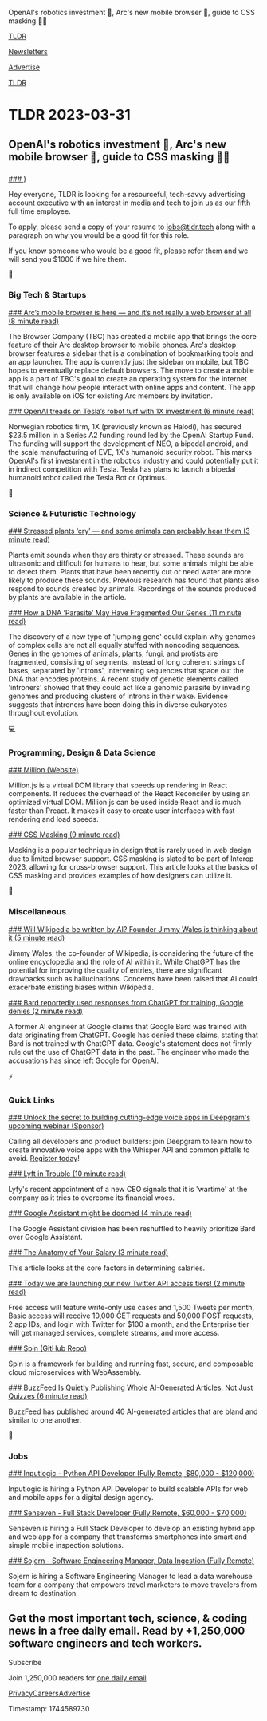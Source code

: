OpenAI's robotics investment 🤖, Arc's new mobile browser 📱, guide to CSS masking 👨‍💻

[TLDR](/)

[Newsletters](/newsletters)

[Advertise](https://advertise.tldr.tech/)

[TLDR](/)

# TLDR 2023-03-31

## OpenAI's robotics investment 🤖, Arc's new mobile browser 📱, guide to CSS masking 👨‍💻

### 

[### )](https://tldr.tech/jobs/tldr-advertising-account-executive/439)

Hey everyone, TLDR is looking for a resourceful, tech-savvy advertising account executive with an interest in media and tech to join us as our fifth full time employee.

To apply, please send a copy of your resume to jobs@tldr.tech along with a paragraph on why you would be a good fit for this role.

If you know someone who would be a good fit, please refer them and we will send you $1000 if we hire them.

📱

### Big Tech & Startups

[### Arc’s mobile browser is here — and it’s not really a web browser at all (8 minute read)](https://www.theverge.com/2023/3/30/23662130/arc-mobile-browser-hands-on-ios?utm_source=tldrnewsletter)

The Browser Company (TBC) has created a mobile app that brings the core feature of their Arc desktop browser to mobile phones. Arc's desktop browser features a sidebar that is a combination of bookmarking tools and an app launcher. The app is currently just the sidebar on mobile, but TBC hopes to eventually replace default browsers. The move to create a mobile app is a part of TBC's goal to create an operating system for the internet that will change how people interact with online apps and content. The app is only available on iOS for existing Arc members by invitation.

[### OpenAI treads on Tesla’s robot turf with 1X investment (6 minute read)](https://archive.is/Oqoja?utm_source=tldrnewsletter)

Norwegian robotics firm, 1X (previously known as Halodi), has secured $23.5 million in a Series A2 funding round led by the OpenAI Startup Fund. The funding will support the development of NEO, a bipedal android, and the scale manufacturing of EVE, 1X's humanoid security robot. This marks OpenAI's first investment in the robotics industry and could potentially put it in indirect competition with Tesla. Tesla has plans to launch a bipedal humanoid robot called the Tesla Bot or Optimus.

🚀

### Science & Futuristic Technology

[### Stressed plants ‘cry’ — and some animals can probably hear them (3 minute read)](https://www.nature.com/articles/d41586-023-00890-9?utm_source=tldrnewsletter)

Plants emit sounds when they are thirsty or stressed. These sounds are ultrasonic and difficult for humans to hear, but some animals might be able to detect them. Plants that have been recently cut or need water are more likely to produce these sounds. Previous research has found that plants also respond to sounds created by animals. Recordings of the sounds produced by plants are available in the article.

[### How a DNA ‘Parasite’ May Have Fragmented Our Genes (11 minute read)](https://www.quantamagazine.org/how-a-dna-parasite-may-have-fragmented-our-genes-20230330/?utm_source=tldrnewsletter)

The discovery of a new type of 'jumping gene' could explain why genomes of complex cells are not all equally stuffed with noncoding sequences. Genes in the genomes of animals, plants, fungi, and protists are fragmented, consisting of segments, instead of long coherent strings of bases, separated by 'introns', intervening sequences that space out the DNA that encodes proteins. A recent study of genetic elements called 'introners' showed that they could act like a genomic parasite by invading genomes and producing clusters of introns in their wake. Evidence suggests that introners have been doing this in diverse eukaryotes throughout evolution.

💻

### Programming, Design & Data Science

[### Million (Website)](https://millionjs.org/?utm_source=tldrnewsletter)

Million.js is a virtual DOM library that speeds up rendering in React components. It reduces the overhead of the React Reconciler by using an optimized virtual DOM. Million.js can be used inside React and is much faster than Preact. It makes it easy to create user interfaces with fast rendering and load speeds.

[### CSS Masking (9 minute read)](https://ishadeed.com/article/css-masking/?utm_source=tldrnewsletter)

Masking is a popular technique in design that is rarely used in web design due to limited browser support. CSS masking is slated to be part of Interop 2023, allowing for cross-browser support. This article looks at the basics of CSS masking and provides examples of how designers can utilize it.

🎁

### Miscellaneous

[### Will Wikipedia be written by AI? Founder Jimmy Wales is thinking about it (5 minute read)](https://www.standard.co.uk/business/wikipedia-written-by-ai-chatbot-jimmy-wales-b1071107.html?utm_source=tldrnewsletter)

Jimmy Wales, the co-founder of Wikipedia, is considering the future of the online encyclopedia and the role of AI within it. While ChatGPT has the potential for improving the quality of entries, there are significant drawbacks such as hallucinations. Concerns have been raised that AI could exacerbate existing biases within Wikipedia.

[### Bard reportedly used responses from ChatGPT for training, Google denies (2 minute read)](https://9to5google.com/2023/03/30/google-bard-chatgpt-training-report/?utm_source=tldrnewsletter)

A former AI engineer at Google claims that Google Bard was trained with data originating from ChatGPT. Google has denied these claims, stating that Bard is not trained with ChatGPT data. Google's statement does not firmly rule out the use of ChatGPT data in the past. The engineer who made the accusations has since left Google for OpenAI.

⚡

### Quick Links

[### Unlock the secret to building cutting-edge voice apps in Deepgram's upcoming webinar (Sponsor)](https://offers.deepgram.com/building-voice-products-with-the-whisper-api-webinar?utm_campaign=0423%20Whisper%20Webinar&amp;utm_source=TLDR&amp;utm_medium=sponsored%20email%20newsletter&amp;utm_content=march%2031%20newsletter%20deepgram%20whisper%20api%20webinar)

Calling all developers and product builders: join Deepgram to learn how to create innovative voice apps with the Whisper API and common pitfalls to avoid. [Register today](https://offers.deepgram.com/building-voice-products-with-the-whisper-api-webinar?utm_campaign=0423%20Whisper%20Webinar&utm_source=TLDR&utm_medium=sponsored%20email%20newsletter&utm_content=march%2031%20newsletter%20deepgram%20whisper%20api%20webinar)!

[### Lyft in Trouble (10 minute read)](https://blog.pragmaticengineer.com/lyft-in-trouble/?utm_source=tldrnewsletter)

Lyfy's recent appointment of a new CEO signals that it is 'wartime' at the company as it tries to overcome its financial woes.

[### Google Assistant might be doomed (4 minute read)](https://arstechnica.com/gadgets/2023/03/google-assistant-might-be-doomed-division-reorganizes-to-focus-on-bard/?utm_source=tldrnewsletter)

The Google Assistant division has been reshuffled to heavily prioritize Bard over Google Assistant.

[### The Anatomy of Your Salary (3 minute read)](https://philipjoubert.com/why-are-you-paid/?utm_source=tldrnewsletter)

This article looks at the core factors in determining salaries.

[### Today we are launching our new Twitter API access tiers! (2 minute read)](https://twitter.com/TwitterDev/status/1641222782594990080?utm_source=tldrnewsletter)

Free access will feature write-only use cases and 1,500 Tweets per month, Basic access will receive 10,000 GET requests and 50,000 POST requests, 2 app IDs, and login with Twitter for $100 a month, and the Enterprise tier will get managed services, complete streams, and more access.

[### Spin (GitHub Repo)](https://github.com/fermyon/spin?utm_source=tldrnewsletter)

Spin is a framework for building and running fast, secure, and composable cloud microservices with WebAssembly.

[### BuzzFeed Is Quietly Publishing Whole AI-Generated Articles, Not Just Quizzes (6 minute read)](https://futurism.com/buzzfeed-publishing-articles-by-ai?utm_source=tldrnewsletter)

BuzzFeed has published around 40 AI-generated articles that are bland and similar to one another.

💼

### Jobs

[### Inputlogic - Python API Developer (Fully Remote, $80,000 - $120,000)](https://tldr.tech/jobs/python-api-developer/460)

Inputlogic is hiring a Python API Developer to build scalable APIs for web and mobile apps for a digital design agency.

[### Senseven - Full Stack Developer (Fully Remote, $60,000 - $70,000)](https://tldr.tech/jobs/full-stack-developer/462)

Senseven is hiring a Full Stack Developer to develop an existing hybrid app and web app for a company that transforms smartphones into smart and simple mobile inspection solutions.

[### Sojern - Software Engineering Manager, Data Ingestion (Fully Remote)](https://tldr.tech/jobs/software-engineering-manager%2C-data-ingestion/454)

Sojern is hiring a Software Engineering Manager to lead a data warehouse team for a company that empowers travel marketers to move travelers from dream to destination.

## Get the most important tech, science, & coding news in a free daily email. Read by +1,250,000 software engineers and tech workers.

Subscribe

Join 1,250,000 readers for [one daily email](/api/latest/tech)

[Privacy](/privacy)[Careers](https://jobs.ashbyhq.com/tldr.tech)[Advertise](/tech/advertise)

Timestamp: 1744589730